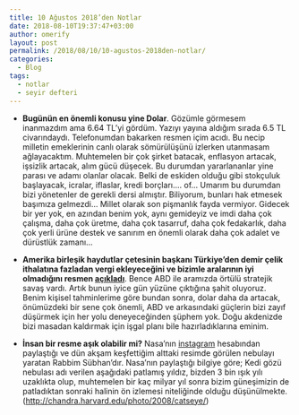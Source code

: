 ```yaml
---
title: 10 Ağustos 2018’den Notlar
date: 2018-08-10T19:37:47+03:00
author: omerify
layout: post
permalink: /2018/08/10/10-agustos-2018den-notlar/
categories:
  - Blog
tags:
  - notlar
  - seyir defteri
---
```


* **Bugünün en önemli konusu yine Dolar**. Gözümle görmesem inanmazdım ama 6.64 TL’yi gördüm. Yazıyı yayına aldığım sırada 6.5 TL civarındaydı. Telefonumdan bakarken resmen içim acıdı. Bu necip milletin emeklerinin canlı olarak sömürülüşünü izlerken utanmasam ağlayacaktım. Muhtemelen bir çok şirket batacak, enflasyon artacak, işsizlik artacak, alım gücü düşecek. Bu durumdan yararlananlar yine parası ve adamı olanlar olacak. Belki de eskiden olduğu gibi stokçuluk başlayacak, icralar, iflaslar, kredi borçları…. of… Umarım bu durumdan bizi yönetenler de gerekli dersi almıştır. Biliyorum, bunları hak etmesek başımıza gelmezdi… Millet olarak son pişmanlık fayda vermiyor. Gidecek bir yer yok, en azından benim yok, aynı gemideyiz ve imdi daha çok çalışma, daha çok üretme, daha çok tasarruf, daha çok fedakarlık, daha çok yerli ürüne destek ve sanırım en önemli olarak daha çok adalet ve dürüstlük zamanı…

* **Amerika birleşik haydutlar çetesinin başkanı Türkiye’den demir çelik ithalatına fazladan vergi ekleyeceğini ve bizimle aralarının iyi olmadığını resmen <a href="https://twitter.com/realDonaldTrump/status/1027899286586109955" target="_blank" rel="noreferrer noopener nofollow">açıkladı</a>**. Bence ABD ile aramızda örtülü stratejik savaş vardı. Artık bunun iyice gün yüzüne çıktığına şahit oluyoruz. Benim kişisel tahminlerime göre bundan sonra, dolar daha da artacak, önümüzdeki bir sene çok önemli, ABD ve arkasındaki güçlerin bizi zayıf düşürmek için her yolu deneyeceğinden şüphem yok. Doğu akdenizde bizi masadan kaldırmak için işgal planı bile hazırladıklarına eminim. 

* **İnsan bir resme aşık olabilir mi?** Nasa’nın <a href="https://www.instagram.com/p/BmPQxQentrR/" target="_blank" rel="noreferrer noopener nofollow">instagram</a> hesabından paylaştığı ve dün akşam keşfettiğim alttaki resimde görülen nebulayı yaratan Rabbim Sübhan’dır. Nasa’nın paylaştığı bilgiye göre; Kedi gözü nebulası adı verilen aşağıdaki patlamış yıldız, bizden 3 bin ışık yılı uzaklıkta olup, muhtemelen bir kaç milyar yıl sonra bizim güneşimizin de patladıktan sonraki halinin ön izlemesi niteliğinde olduğu düşünülmekte. (<a href="http://chandra.harvard.edu/photo/2008/catseye/" target="_blank" rel="noreferrer noopener nofollow">http://chandra.harvard.edu/photo/2008/catseye/</a>)